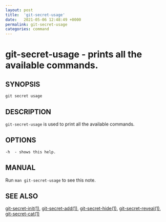 ```yaml
---
layout: post
title:  'git-secret-usage'
date:   2021-05-06 12:48:49 +0000
permalink: git-secret-usage
categories: command
---
```

git-secret-usage - prints all the available commands.
=====================================================

## SYNOPSIS

    git secret usage


## DESCRIPTION
`git-secret-usage` is used to print all the available commands.


## OPTIONS

    -h  - shows this help.


## MANUAL

Run `man git-secret-usage` to see this note.


## SEE ALSO

[git-secret-init(1)](http://git-secret.io/git-secret-init), [git-secret-add(1)](http://git-secret.io/git-secret-add), 
[git-secret-hide(1)](http://git-secret.io/git-secret-hide), [git-secret-reveal(1)](http://git-secret.io/git-secret-reveal), 
[git-secret-cat(1)](http://git-secret.io/git-secret-cat)

